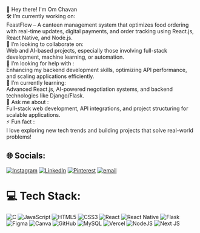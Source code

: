 👋 Hey there! I'm Om Chavan<br>🛠 I’m currently working on:  <br>FeastFlow – A canteen management system that optimizes food ordering with real-time updates, digital payments, and order tracking using React.js, React Native, and Node.js.<br>👥 I’m looking to collaborate on: <br>Web and AI-based projects, especially those involving full-stack development, machine learning, or automation.<br>🤝 I’m looking for help with :<br>Enhancing my backend development skills, optimizing API performance, and scaling applications efficiently.<br>🌱 I’m currently learning: <br>Advanced React.js, AI-powered negotiation systems, and backend technologies like Django/Flask.<br> 💬 Ask me about :<br>Full-stack web development, API integrations, and project structuring for scalable applications.<br>⚡ Fun fact :<br>I love exploring new tech trends and building projects that solve real-world problems!<br>


## 🌐 Socials:
[![Instagram](https://img.shields.io/badge/Instagram-%23E4405F.svg?logo=Instagram&logoColor=white)](https://instagram.com/om-chavan-003) [![LinkedIn](https://img.shields.io/badge/LinkedIn-%230077B5.svg?logo=linkedin&logoColor=white)](https://linkedin.com/in/om-chavan003) [![Pinterest](https://img.shields.io/badge/Pinterest-%23E60023.svg?logo=Pinterest&logoColor=white)](https://pinterest.com/Om_mmi) [![email](https://img.shields.io/badge/Email-D14836?logo=gmail&logoColor=white)](mailto:omsanjay975@gmail.com) 

# 💻 Tech Stack:
![C](https://img.shields.io/badge/c-%2300599C.svg?style=for-the-badge&logo=c&logoColor=white) ![JavaScript](https://img.shields.io/badge/javascript-%23323330.svg?style=for-the-badge&logo=javascript&logoColor=%23F7DF1E) ![HTML5](https://img.shields.io/badge/html5-%23E34F26.svg?style=for-the-badge&logo=html5&logoColor=white) ![CSS3](https://img.shields.io/badge/css3-%231572B6.svg?style=for-the-badge&logo=css3&logoColor=white) ![React](https://img.shields.io/badge/react-%2320232a.svg?style=for-the-badge&logo=react&logoColor=%2361DAFB) ![React Native](https://img.shields.io/badge/react_native-%2320232a.svg?style=for-the-badge&logo=react&logoColor=%2361DAFB) ![Flask](https://img.shields.io/badge/flask-%23000.svg?style=for-the-badge&logo=flask&logoColor=white) ![Figma](https://img.shields.io/badge/figma-%23F24E1E.svg?style=for-the-badge&logo=figma&logoColor=white) ![Canva](https://img.shields.io/badge/Canva-%2300C4CC.svg?style=for-the-badge&logo=Canva&logoColor=white) ![GitHub](https://img.shields.io/badge/github-%23121011.svg?style=for-the-badge&logo=github&logoColor=white) ![MySQL](https://img.shields.io/badge/mysql-4479A1.svg?style=for-the-badge&logo=mysql&logoColor=white) ![Vercel](https://img.shields.io/badge/vercel-%23000000.svg?style=for-the-badge&logo=vercel&logoColor=white) ![NodeJS](https://img.shields.io/badge/node.js-6DA55F?style=for-the-badge&logo=node.js&logoColor=white) ![Next JS](https://img.shields.io/badge/Next-black?style=for-the-badge&logo=next.js&logoColor=white)


<!-- Proudly created with GPRM ( https://gprm.itsvg.in ) -->
<!--
**Omm-codes/Omm-codes** is a ✨ _special_ ✨ repository because its `README.md` (this file) appears on your GitHub profile.

Here are some ideas to get you started:

- 🔭 I’m currently working on ...
- 🌱 I’m currently learning ...
- 👯 I’m looking to collaborate on ...
- 🤔 I’m looking for help with ...
- 💬 Ask me about ...
- 📫 How to reach me: ...
- 😄 Pronouns: ...
- ⚡ Fun fact: ...
-->
